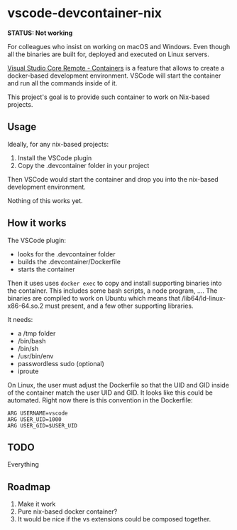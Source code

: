 # vscode-devcontainer-nix

**STATUS: Not working**

For colleagues who insist on working on macOS and Windows. Even though all the
binaries are built for, deployed and executed on Linux servers.

[Visual Studio Core Remote - Containers](https://code.visualstudio.com/docs/remote/containers)
is a feature that allows to create a docker-based development environment.
VSCode will start the container and run all the commands inside of it.

This project's goal is to provide such container to work on Nix-based
projects.

## Usage

Ideally, for any nix-based projects:

1. Install the VSCode plugin
2. Copy the .devcontainer folder in your project

Then VSCode would start the container and drop you into the nix-based
development environment.

Nothing of this works yet.

## How it works

The VSCode plugin:

* looks for the .devcontainer folder
* builds the .devcontainer/Dockerfile
* starts the container

Then it uses uses `docker exec` to copy and install
supporting binaries into the container. This includes some bash scripts, a
node program, .... The binaries are compiled to work on Ubuntu which means
that /lib64/ld-linux-x86-64.so.2 must present, and a few other supporting
libraries.

It needs:
* a /tmp folder
* /bin/bash
* /bin/sh
* /usr/bin/env
* passwordless sudo (optional)
* iproute

On Linux, the user must adjust the Dockerfile so that the UID and GID inside
of the container match the user UID and GID. It looks like this could be
automated. Right now there is this convention in the Dockerfile:
```
ARG USERNAME=vscode
ARG USER_UID=1000
ARG USER_GID=$USER_UID
```

## TODO

Everything

## Roadmap

1. Make it work
2. Pure nix-based docker container?
3. It would be nice if the vs extensions could be composed together.

